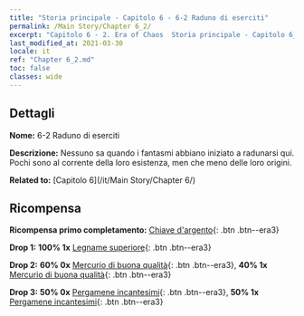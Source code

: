 ```yaml
---
title: "Storia principale - Capitolo 6 - 6-2 Raduno di eserciti"
permalink: /Main Story/Chapter 6_2/
excerpt: "Capitolo 6 - 2. Era of Chaos  Storia principale - Capitolo 6_2. 6-2 Raduno di eserciti"
last_modified_at: 2021-03-30
locale: it
ref: "Chapter 6_2.md"
toc: false
classes: wide
---
```


## Dettagli

 **Nome:** 6-2 Raduno di eserciti

 **Descrizione:** Nessuno sa quando i fantasmi abbiano iniziato a radunarsi qui. Pochi sono al corrente della loro esistenza, men che meno delle loro origini.

 **Related to:** [Capitolo 6](/it/Main Story/Chapter 6/)

## Ricompensa

 **Ricompensa primo completamento:** [Chiave d'argento](/it/Items/con_693/){: .btn .btn--era3}

 **Drop 1:** **100% 1x** [Legname superiore](/it/Items/mat_20/){: .btn .btn--era3}

 **Drop 2:** **60% 0x** [Mercurio di buona qualità](/it/Items/mat_14/){: .btn .btn--era3}, **40% 1x** [Mercurio di buona qualità](/it/Items/mat_14/){: .btn .btn--era3}

 **Drop 3:** **50% 0x** [Pergamene incantesimi](/it/Items/con_694/){: .btn .btn--era3}, **50% 1x** [Pergamene incantesimi](/it/Items/con_694/){: .btn .btn--era3}

